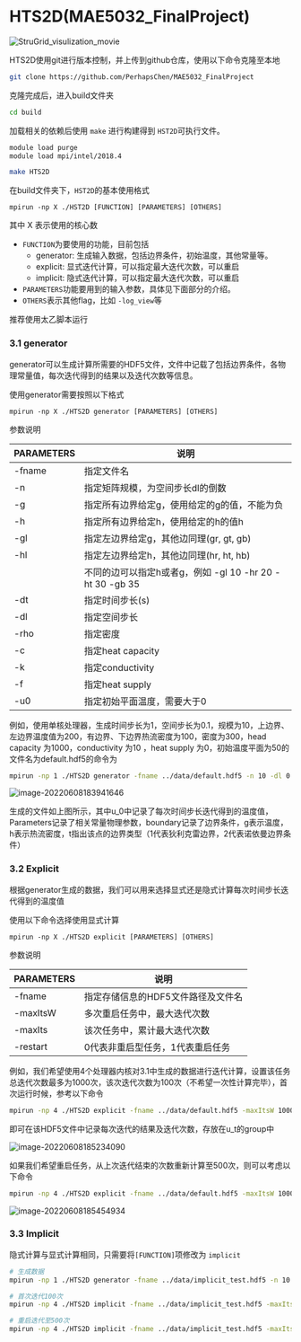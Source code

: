 # HTS2D(MAE5032_FinalProject)

![StruGrid_visulization_movie](StruGrid_visulization_movie.gif)




HTS2D使用git进行版本控制，并上传到github仓库，使用以下命令克隆至本地

```bash
git clone https://github.com/PerhapsChen/MAE5032_FinalProject
```

克隆完成后，进入build文件夹

```bash
cd build
```

加载相关的依赖后使用 `make` 进行构建得到 `HST2D`可执行文件。

```bash
module load purge
module load mpi/intel/2018.4

make HTS2D
```

在build文件夹下，`HST2D`的基本使用格式

```
mpirun -np X ./HST2D [FUNCTION] [PARAMETERS] [OTHERS]
```

其中 X 表示使用的核心数

- `FUNCTION`为要使用的功能，目前包括
  - generator:  生成输入数据，包括边界条件，初始温度，其他常量等。
  - explicit:  显式迭代计算，可以指定最大迭代次数，可以重启
  - implicit:  隐式迭代计算，可以指定最大迭代次数，可以重启
- `PARAMETERS`功能要用到的输入参数，具体见下面部分的介绍。
- `OTHERS`表示其他flag，比如 `-log_view`等

推荐使用太乙脚本运行

### 3.1 generator

generator可以生成计算所需要的HDF5文件，文件中记载了包括边界条件，各物理常量值，每次迭代得到的结果以及迭代次数等信息。

使用generator需要按照以下格式

```
mpirun -np X ./HTS2D generator [PARAMETERS] [OTHERS]
```

参数说明

| PARAMETERS | 说明                                                     |
| ---------- | -------------------------------------------------------- |
| -fname     | 指定文件名                                               |
| -n         | 指定矩阵规模，为空间步长dl的倒数                         |
| -g         | 指定所有边界给定g，使用给定的g的值，不能为负             |
| -h         | 指定所有边界给定h，使用给定的h的值h                      |
| -gl        | 指定左边界给定g，其他边同理(gr, gt, gb)                  |
| -hl        | 指定左边界给定h，其他边同理(hr, ht, hb)                  |
|            | 不同的边可以指定h或者g，例如 -gl 10 -hr 20 -ht 30 -gb 35 |
| -dt        | 指定时间步长(s)                                          |
| -dl        | 指定空间步长                                             |
| -rho       | 指定密度                                                 |
| -c         | 指定heat capacity                                        |
| -k         | 指定conductivity                                         |
| -f         | 指定heat supply                                          |
| -u0        | 指定初始平面温度，需要大于0                              |

例如，使用单核处理器，生成时间步长为1，空间步长为0.1，规模为10，上边界、左边界温度值为200，有边界、下边界热流密度为100，密度为300，head capacity 为1000，conductivity 为10 ，heat supply 为0，初始温度平面为50的文件名为default.hdf5的命令为

```bash
mpirun -np 1 ./HTS2D generator -fname ../data/default.hdf5 -n 10 -dl 0.1 -dt 1 -gl 200 -gt 200 -hr 100 -hb 100 -rho 300 -c 1000 -k 10 -f 0 -u0 50
```

![image-20220608183941646](https://perhaps-1306015279.cos.ap-guangzhou.myqcloud.com/image-20220608183941646.png)

生成的文件如上图所示，其中u_0中记录了每次时间步长迭代得到的温度值， Parameters记录了相关常量物理参数，boundary记录了边界条件，g表示温度，h表示热流密度，t指出该点的边界类型（1代表狄利克雷边界，2代表诺依曼边界条件）

### 3.2 Explicit

根据generator生成的数据，我们可以用来选择显式还是隐式计算每次时间步长迭代得到的温度值

使用以下命令选择使用显式计算

```
mpirun -np X ./HTS2D explicit [PARAMETERS] [OTHERS]
```

参数说明

| PARAMETERS | 说明                               |
| ---------- | ---------------------------------- |
| -fname     | 指定存储信息的HDF5文件路径及文件名 |
| -maxItsW   | 多次重启任务中，最大迭代次数       |
| -maxIts    | 该次任务中，累计最大迭代次数       |
| -restart   | 0代表非重启型任务，1代表重启任务   |

例如，我们希望使用4个处理器内核对3.1中生成的数据进行迭代计算，设置该任务总迭代次数最多为1000次，该次迭代次数为100次（不希望一次性计算完毕），首次运行时候，参考以下命令

```bash
mpirun -np 4 ./HTS2D explicit -fname ../data/default.hdf5 -maxItsW 1000 -maxIts 100 -restart 0
```

即可在该HDF5文件中记录每次迭代的结果及迭代次数，存放在u_t的group中

![image-20220608185234090](https://perhaps-1306015279.cos.ap-guangzhou.myqcloud.com/image-20220608185234090.png)

如果我们希望重启任务，从上次迭代结束的次数重新计算至500次，则可以考虑以下命令

```bash
mpirun -np 4 ./HTS2D explicit -fname ../data/default.hdf5 -maxItsW 1000 -maxIts 500 -restart 1
```

![image-20220608185454934](https://perhaps-1306015279.cos.ap-guangzhou.myqcloud.com/image-20220608185454934.png)

### 3.3 Implicit

隐式计算与显式计算相同，只需要将`[FUNCTION]`项修改为 `implicit`

```bash
# 生成数据
mpirun -np 1 ./HTS2D generator -fname ../data/implicit_test.hdf5 -n 10 -dl 0.1 -dt 1 -g 200 -rho 300 -c 1000 -k 10 -f 0 -u0 50

# 首次迭代100次
mpirun -np 4 ./HTS2D implicit -fname ../data/implicit_test.hdf5 -maxItsW 1000 -maxIts 100 -restart 0

# 重启迭代至500次
mpirun -np 4 ./HTS2D implicit -fname ../data/implicit_test.hdf5 -maxItsW 1000 -maxIts 500 -restart 1
```